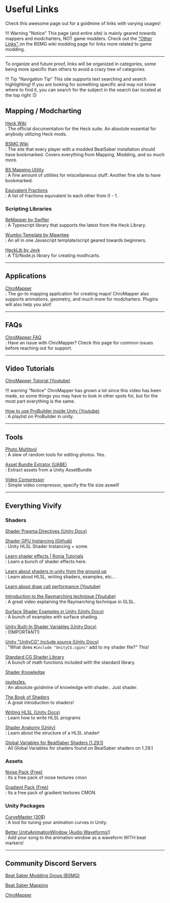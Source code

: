 # Useful Links
Check this awesome page out for a goldmine of links with varying usages!


!!! Warning "Notice"
    This page (and entire site) is mainly geared towards mappers and modcharters, NOT game modders. Check out the ["Other Links" ](https://bsmg.wiki/modding/pc/#other-links) on the BSMG wiki modding page for links more related to game modding.

<hr>

To organize and future proof, links will be organized in categories, some being more specific than others to avoid a crazy tree of categories. 

!!! Tip "Navigation Tip"
    This site supports text searching and search highlighting! If you are looking for something specific and may not know where to find it, you can search for the subject in the search bar located at the top right :D

## Mapping / Modcharting

[Heck Wiki](https://heck.aeroluna.dev) <br> : The official documentation for the Heck suite. An absolute essential for anybody utilizing Heck mods.

[BSMG Wiki](https://bsmg.wiki/) <br> : The site that every player with a modded BeatSaber installation should have bookmarked. Covers everything from Mapping, Modding, and so much more.

[BS Mapping Utility](https://kivalevan.me/BeatSaber-MappingUtility/) <br> : A fine amount of utilities for miscellaneous stuff. Another fine site to have bookmarked.

[Equivalent Fractions](http://www.cleavebooks.co.uk/scol/equivf.htm) <br> : A list of fractions equivalent to each other from 0 - 1.

### Scripting Libraries

[ReMapper by Swifter](https://github.com/Swifter1243/ReMapper) <br> : A Typescript library that supports the latest from the Heck Library.

[Wumbo Template by Mawntee](https://github.com/Mawntee/modhcart/tree/main/Templates%20and%20Tools/Wumbo%20Modchart%20Template) <br> : An all in one Javascript template/script geared towards beginners.

[HeckLib by Jevk](https://github.com/Heck-Library/HeckLib) <br> : A TS/Node.js library for creating modhcarts.

<hr>

## Applications

[ChroMapper](https://cm.topc.at/dl) <br> : The go-to mapping application for creating maps! ChroMapper also supports animations, geometry, and much more for modcharters. Plugins will also help you alot!

<hr>

## FAQs

[ChroMapper FAQ](https://chromapper.atlassian.net/wiki/spaces/UG/overview) <br> : Have an issue with ChroMapper? Check this page for common issues before reaching out for support.

<hr>

## Video Tutorials

[ChroMapper Tutorial (Youtube)](https://youtu.be/6SixwKR43Zg)

!!! warning "Notice"
    ChroMapper has grown a lot since this video has been made, so some things you may have to look in other spots for, but for the most part everything is the same.

[How to use ProBuilder inside Unity (Youtube)](https://www.youtube.com/playlist?list=PLhvjMi_0yrQxvy_bDuGqRni8952571Bp3) <br> : A playlist on ProBuilder in unity.

<hr>

## Tools

[Photo Multitool](https://www.photomultitool.com/tools) <br> : A slew of random tools for editing photos. Yes.

[Asset Bundle Extrator (UABE)](https://github.com/SeriousCache/UABE) <br> : Extract assets from a Unity AssetBundle

[Video Compressor](https://8mb.video/) <br> : Simple video compressor, specify the file size aswell!

<hr>

## Everything Vivify


### Shaders

[Shader Pragma Directives (Unity Docs)](https://docs.unity3d.com/Manual/SL-PragmaDirectives.html)

[Shader GPU Instancing (Github)](https://github.com/pema99/shader-knowledge/blob/main/gpu-instancing.md) <br> : Unity HLSL Shader Instancing + some.

[Learn shader effects | Ronja Tutorials](https://www.ronja-tutorials.com) <br> : Learn a bunch of shader effects here.

[Learn about shaders in unity from the ground up](https://docs.unity3d.com/2019.4/Documentation/Manual/shader-writing.html) <br> : Learn about HLSL, writing shaders, examples, etc...

[Learn about draw call performance (Youtube)](https://www.youtube.com/watch?v=IrYPkSIvpIw)

[Introduction to the Raymarching technique (Youtube)](https://www.youtube.com/watch?v=khblXafu7iA) <br> : A great video explaining the Raymarching technique in GLSL.

[Surface Shader Examples in Unity (Unity Docs)](https://docs.unity3d.com/Manual/SL-SurfaceShaderExamples.html) <br> : A bunch of examples with surface shading.

[Unity Built-In Shader Variables (Unity Docs)](https://docs.unity3d.com/Manual/SL-UnityShaderVariables.html) <br> : (!IMPORTANT!)

[Unity "UnityCG" Include source (Unity Docs)](https://github.com/TwoTailsGames/Unity-Built-in-Shaders/blob/master/CGIncludes/UnityCG.cginc) <br> : "What does `#include "UnityCG.cginc"` add to my shader file?" This!

[Standard CG Shader Library](https://developer.download.nvidia.com/cg/index_stdlib.html) <br> : A bunch of math functions included with the standard library.

[Shader Knowledge](https://github.com/pema99/shader-knowledge)

[iquilezles.](https://iquilezles.org/articles/) <br> : An absolute goldmine of knowledge with shader.. Just shader.

[The Book of Shaders](https://thebookofshaders.com/01/) <br> : A great introduction to shaders!

[Writing HLSL (Unity Docs)](https://docs.unity3d.com/Manual/SL-ShaderPrograms.html) <br> : Learn how to write HLSL programs

[Shader Anatomy (Unity)](https://learn.unity.com/tutorial/shaderlab-anatomy-of-a-shader) <br> : Learn about the structure of a HLSL shader!

[Global Variables for BeatSaber Shaders (1.29.1)](https://pastebin.com/XKmuwJZz) <br> : All Global Variables for shaders found on BeatSaber shaders on 1.29.1

### Assets

[Noise Pack (Free)](https://opengameart.org/content/noise-texture-pack) <br> : Its a free pack of noise textures cmon

[Gradient Pack (Free)](https://opengameart.org/content/gradient-texture-pack) <br> : Its a free pack of gradient textures CMON.


### Unity Packages

[CurveMaster (30$)](https://assetstore.unity.com/packages/tools/animation/curve-master-252505) <br> : A tool for tuning your animation curves in Unity.

[Better UnityAnimationWindow (Audio Waveforms!)](https://github.com/swifter1243/UnityAnimationWindow) <br> : Add your song to the animation window as a waveform WITH beat markers!

<hr>


## Community Discord Servers

[Beat Saber Modding Group (BSMG)](discord.gg/beatsabermods)

[Beat Saber Mapping](https://discord.gg/ArT4BTQ)

[ChroMapper](https://discord.gg/YmEt9EZ8pw)
